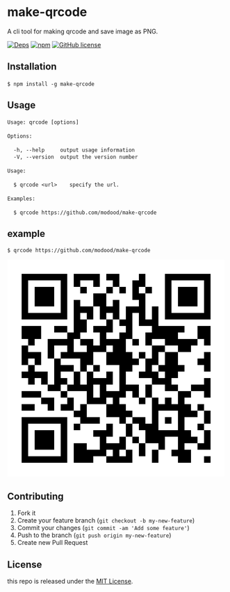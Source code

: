 # make-qrcode

A cli tool for making qrcode and save image as PNG.

[![Deps](https://david-dm.org/modood/make-qrcode.svg)](https://david-dm.org/modood/make-qrcode) 
[![npm](https://img.shields.io/npm/v/make-qrcode.svg)](https://www.npmjs.com/package/make-qrcode)
[![GitHub license](https://img.shields.io/badge/license-MIT-blue.svg)](https://raw.githubusercontent.com/modood/make-qrcode/make-qrcode/master/LICENSE)

## Installation

`$ npm install -g make-qrcode`

## Usage

```
Usage: qrcode [options]

Options:

  -h, --help     output usage information
  -V, --version  output the version number

Usage:

  $ qrcode <url>    specify the url.

Examples:

  $ qrcode https://github.com/modood/make-qrcode
```

## example

```
$ qrcode https://github.com/modood/make-qrcode
```

![qrcode.png](qrcode.png)

## Contributing

1. Fork it
2. Create your feature branch (`git checkout -b my-new-feature`)
3. Commit your changes (`git commit -am 'Add some feature'`)
4. Push to the branch (`git push origin my-new-feature`)
5. Create new Pull Request

## License

this repo is released under the [MIT License](http://www.opensource.org/licenses/MIT).

